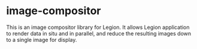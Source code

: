 # image-compositor
This is an image compositor library for Legion.  It allows Legion application to render data in situ and in parallel, and reduce the resulting images down to a single image for display.
